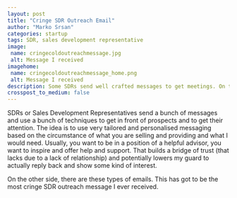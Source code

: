 ```yaml
---
layout: post
title: "Cringe SDR Outreach Email"
author: "Marko Srsan"
categories: startup
tags: SDR, sales development representative
image: 
 name: cringecoldoutreachmessage.jpg
 alt: Message I received
imagehome: 
 name: cringecoldoutreachmessage_home.png
 alt: Message I received
description: Some SDRs send well crafted messages to get meetings. On the other side, some don't.
crosspost_to_medium: false
---
```

SDRs or Sales Development Representatives send a bunch of messages and use a bunch of techniques to get in front of prospects and to get their attention. The idea is to use very tailored and personalised messaging based on the circumstance of what you are selling and providing and what I would need. Usually, you want to be in a position of a helpful advisor, you want to inspire and offer help and support. That builds a bridge of trust (that lacks due to a lack of relationship) and potentially lowers my guard to actually reply back and show some kind of interest.

On the other side, there are these types of emails. This has got to be the most cringe SDR outreach message I ever received.


